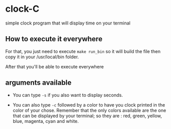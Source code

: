 # clock-C
 simple clock program that will display time on your terminal


##  How to execute it everywhere

For that, you just need to execute `make run_bin` so it will build the file then copy it in your /usr/local/bin folder.

After that you'll be able to execute everywhere

## arguments  available

- You can type `-s` if you also want to display seconds.

- You can also type `-c` followed by a color to have you clock printed in the color of your chose. Remember that the only colors available are the one that can be displayed by your terminal; so they are : red, green, yellow, blue, magenta, cyan and white.

